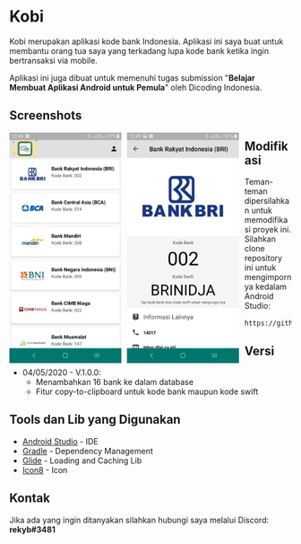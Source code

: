 # Kobi
Kobi merupakan aplikasi kode bank Indonesia. Aplikasi ini saya buat untuk membantu orang tua saya yang terkadang lupa kode bank ketika ingin bertransaksi via mobile.

Aplikasi ini juga dibuat untuk memenuhi tugas submission "**Belajar Membuat Aplikasi Android untuk Pemula**" oleh Dicoding Indonesia.

## Screenshots
<img src="https://github.com/rekybongso/Kobi/blob/master/main_screen.jpg"
     alt="Home Screen"
     style="float: left; margin-right: 10px;"
     width="200" /> 
<img src="https://github.com/rekybongso/Kobi/blob/master/detail_scren.jpg"
     alt="Detail Screen"
     style="float: left; margin-right: 10px;"
     width="200" />
     
## Modifikasi
Teman-teman dipersilahkan untuk memodifikasi proyek ini. Silahkan clone repository ini untuk mengimpornya kedalam Android Studio:
```
https://github.com/rekybongso/Kobi.git
```

## Versi
* 04/05/2020 - V.1.0.0:
  * Menambahkan 16 bank ke dalam database
  * Fitur copy-to-clipboard untuk kode bank maupun kode swift

## Tools dan Lib yang Digunakan
* [Android Studio](https://developer.android.com/studio/releases) - IDE
* [Gradle](https://gradle.org/) - Dependency Management
* [Glide](https://github.com/bumptech/glide) - Loading and Caching Lib
* [Icon8](https://icons8.com/) - Icon

## Kontak
Jika ada yang ingin ditanyakan silahkan hubungi saya melalui Discord:  __rekyb#3481__

